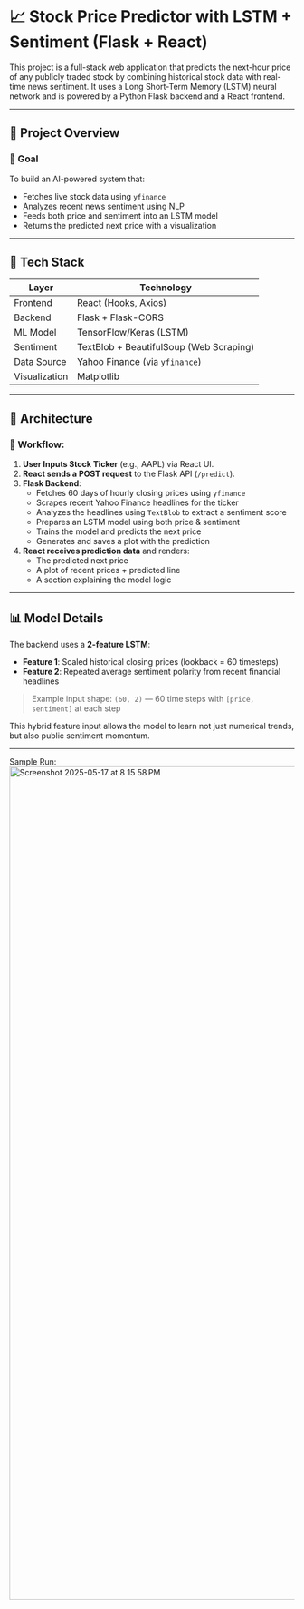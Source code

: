 # 📈 Stock Price Predictor with LSTM + Sentiment (Flask + React)

This project is a full-stack web application that predicts the next-hour price of any publicly traded stock by combining historical stock data with real-time news sentiment. It uses a Long Short-Term Memory (LSTM) neural network and is powered by a Python Flask backend and a React frontend.

---

## 🧠 Project Overview

### 🎯 Goal
To build an AI-powered system that:
- Fetches live stock data using `yfinance`
- Analyzes recent news sentiment using NLP
- Feeds both price and sentiment into an LSTM model
- Returns the predicted next price with a visualization

---

## 🔧 Tech Stack

| Layer         | Technology                            |
|---------------|----------------------------------------|
| Frontend      | React (Hooks, Axios)                  |
| Backend       | Flask + Flask-CORS                    |
| ML Model      | TensorFlow/Keras (LSTM)               |
| Sentiment     | TextBlob + BeautifulSoup (Web Scraping) |
| Data Source   | Yahoo Finance (via `yfinance`)        |
| Visualization | Matplotlib                            |

---

## 🧩 Architecture

### 🔁 Workflow:

1. **User Inputs Stock Ticker** (e.g., AAPL) via React UI.
2. **React sends a POST request** to the Flask API (`/predict`).
3. **Flask Backend**:
   - Fetches 60 days of hourly closing prices using `yfinance`
   - Scrapes recent Yahoo Finance headlines for the ticker
   - Analyzes the headlines using `TextBlob` to extract a sentiment score
   - Prepares an LSTM model using both price & sentiment
   - Trains the model and predicts the next price
   - Generates and saves a plot with the prediction
4. **React receives prediction data** and renders:
   - The predicted next price
   - A plot of recent prices + predicted line
   - A section explaining the model logic

---

## 📊 Model Details

The backend uses a **2-feature LSTM**:
- **Feature 1**: Scaled historical closing prices (lookback = 60 timesteps)
- **Feature 2**: Repeated average sentiment polarity from recent financial headlines

> Example input shape: `(60, 2)` — 60 time steps with `[price, sentiment]` at each step

This hybrid feature input allows the model to learn not just numerical trends, but also public sentiment momentum.

---

Sample Run:<img width="1470" alt="Screenshot 2025-05-17 at 8 15 58 PM" src="https://github.com/user-attachments/assets/2d0627dd-bd5e-4e5d-b070-bd7274229795" />
